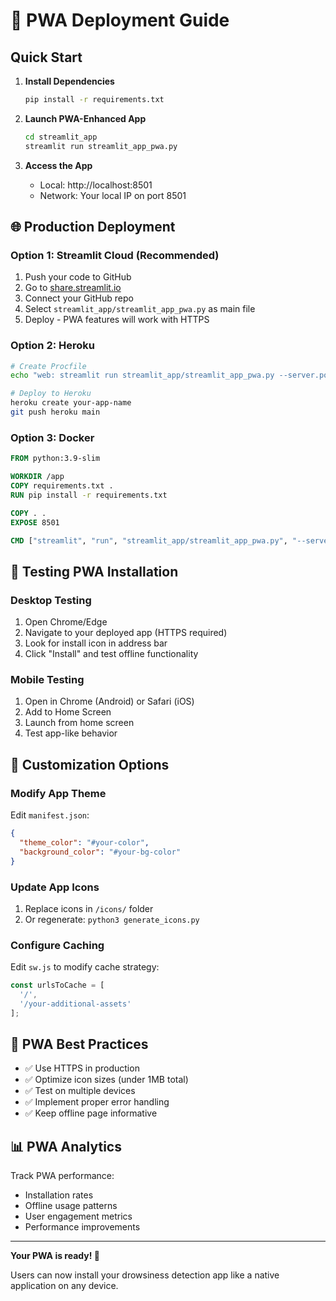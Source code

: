 # 🚀 PWA Deployment Guide

## Quick Start

1. **Install Dependencies**
   ```bash
   pip install -r requirements.txt
   ```

2. **Launch PWA-Enhanced App**
   ```bash
   cd streamlit_app
   streamlit run streamlit_app_pwa.py
   ```

3. **Access the App**
   - Local: http://localhost:8501
   - Network: Your local IP on port 8501

## 🌐 Production Deployment

### Option 1: Streamlit Cloud (Recommended)
1. Push your code to GitHub
2. Go to [share.streamlit.io](https://share.streamlit.io)
3. Connect your GitHub repo
4. Select `streamlit_app/streamlit_app_pwa.py` as main file
5. Deploy - PWA features will work with HTTPS

### Option 2: Heroku
```bash
# Create Procfile
echo "web: streamlit run streamlit_app/streamlit_app_pwa.py --server.port $PORT" > Procfile

# Deploy to Heroku
heroku create your-app-name
git push heroku main
```

### Option 3: Docker
```dockerfile
FROM python:3.9-slim

WORKDIR /app
COPY requirements.txt .
RUN pip install -r requirements.txt

COPY . .
EXPOSE 8501

CMD ["streamlit", "run", "streamlit_app/streamlit_app_pwa.py", "--server.address", "0.0.0.0"]
```

## 📱 Testing PWA Installation

### Desktop Testing
1. Open Chrome/Edge
2. Navigate to your deployed app (HTTPS required)
3. Look for install icon in address bar
4. Click "Install" and test offline functionality

### Mobile Testing
1. Open in Chrome (Android) or Safari (iOS)
2. Add to Home Screen
3. Launch from home screen
4. Test app-like behavior

## 🔧 Customization Options

### Modify App Theme
Edit `manifest.json`:
```json
{
  "theme_color": "#your-color",
  "background_color": "#your-bg-color"
}
```

### Update App Icons
1. Replace icons in `/icons/` folder
2. Or regenerate: `python3 generate_icons.py`

### Configure Caching
Edit `sw.js` to modify cache strategy:
```javascript
const urlsToCache = [
  '/',
  '/your-additional-assets'
];
```

## 🎯 PWA Best Practices

- ✅ Use HTTPS in production
- ✅ Optimize icon sizes (under 1MB total)
- ✅ Test on multiple devices
- ✅ Implement proper error handling
- ✅ Keep offline page informative

## 📊 PWA Analytics

Track PWA performance:
- Installation rates
- Offline usage patterns
- User engagement metrics
- Performance improvements

---

**Your PWA is ready! 🎉**

Users can now install your drowsiness detection app like a native application on any device.
